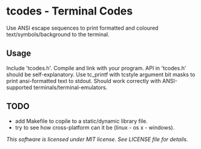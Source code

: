 tcodes - Terminal Codes
=========
Use ANSI escape sequences to print formatted and
coloured text/symbols/background to the terminal.

Usage
-----
Include 'tcodes.h'. Compile and link with your program. 
API in 'tcodes.h' should be self-explanatory.
Use tc_printf with tcstyle argument bit masks to print
ansi-formatted text to stdout. Should work correctly with
ANSI-supported terminals/terminal-emulators.

TODO
----
- add Makefile to copile to a static/dynamic library file.
- try to see how cross-platform can it be (linux - os x - windows).

*This software is licensed under MIT license. See LICENSE file for details.*
